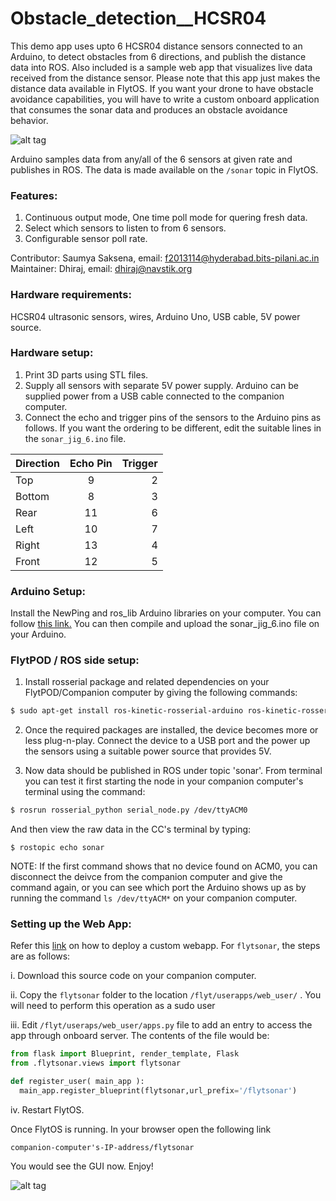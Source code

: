 # Obstacle_detection__HCSR04
This  demo app uses upto 6 HCSR04 distance sensors connected to an Arduino, to detect obstacles from 6 directions, and publish the distance data into ROS. Also included is a sample web app that  visualizes live data received from the distance sensor. Please note that this app just makes the distance data available in FlytOS. If you want your drone to have obstacle avoidance capabilities, you will have to write a custom onboard application that consumes the sonar data and produces an obstacle avoidance behavior. 

![alt tag](https://cloud.githubusercontent.com/assets/10280687/17396651/ff939cdc-5a51-11e6-8a77-9b91d15594bb.JPG)

Arduino samples data from any/all of the 6 sensors at given rate and publishes in ROS. The data is made available on the `/sonar` topic in FlytOS. 

### Features:
  1. Continuous output mode, One time poll mode for quering fresh data.
  2. Select which sensors to listen to from 6 sensors.
  3. Configurable sensor poll rate.

Contributor: Saumya Saksena, email: f2013114@hyderabad.bits-pilani.ac.in
Maintainer: Dhiraj, email: dhiraj@navstik.org


### Hardware requirements: 
HCSR04 ultrasonic sensors, wires, Arduino Uno, USB cable, 5V power source.  

### Hardware setup:
  1. Print 3D parts using STL files. 
  2. Supply all sensors with separate 5V power supply. Arduino can be supplied power from a USB cable connected to the companion computer.
  3. Connect the echo and trigger pins of the sensors  to the Arduino pins as follows. If you want the ordering to be different, edit the suitable lines in the `sonar_jig_6.ino` file.  


| Direction     | Echo Pin      | Trigger |
| ------------- |:-------------:| -------:|
| Top           | 9             | 2       |
| Bottom        | 8             | 3       |
| Rear          | 11            | 6       |
| Left          | 10            | 7       |
| Right         | 13            | 4       |
| Front         | 12            | 5       |


### Arduino Setup:

Install the NewPing and ros_lib Arduino libraries on your computer. You can follow [this link.](http://wiki.ros.org/rosserial_arduino/Tutorials/Arduino%20IDE%20Setup) You can then compile and upload the sonar_jig_6.ino file on your Arduino. 

### FlytPOD / ROS side setup:
  1. Install rosserial package and related dependencies on your FlytPOD/Companion computer by giving the following commands:

```bash
$ sudo apt-get install ros-kinetic-rosserial-arduino ros-kinetic-rosserial ros-kinetic-rosserial-msgs ros-kinetic-rosserial-client ros-kinetic-rosserial-python
```

  2. Once the required packages are installed, the device becomes more or less plug-n-play. Connect the device to a USB port and the power up the sensors using a suitable power source that provides 5V.
  
  3. Now data should be published in ROS under topic 'sonar'. From terminal you can test it first starting the node in your companion computer's terminal using the command:

```bash
$ rosrun rosserial_python serial_node.py /dev/ttyACM0
```

  And then view the raw data in the CC's terminal by typing:

````
$ rostopic echo sonar
````

   NOTE: If the first command shows that no device found on ACM0, you can disconnect the deivce from the companion computer and give the command again, or you can see which port the Arduino shows up as by running the command `ls /dev/ttyACM*` on your companion computer.
  
### Setting up the Web App:
Refer this [link](http://docs.flytbase.com/docs/FlytOS/Developers/BuildingCustomApps/RemoteWeb.html#deploying-web-app-onboard) on how to deploy a custom webapp. For `flytsonar`, the steps are as follows: 

i. Download this source code on your companion computer. 

ii. Copy the `flytsonar` folder to the location `/flyt/userapps/web_user/` . You will need to perform this operation as a sudo user

iii. Edit `/flyt/useraps/web_user/apps.py` file to add an entry to access the app through onboard server. The contents of the file would be:
```python
from flask import Blueprint, render_template, Flask
from .flytsonar.views import flytsonar

def register_user( main_app ):
  main_app.register_blueprint(flytsonar,url_prefix='/flytsonar')
```

iv. Restart FlytOS.

Once FlytOS is running. In your browser open the following link 

```  
companion-computer's-IP-address/flytsonar
```

You would see the GUI now. Enjoy!


![alt tag](https://cloud.githubusercontent.com/assets/13434353/17547419/bfc44860-5f04-11e6-85e6-dbfcd2564dbf.png)
      
  
